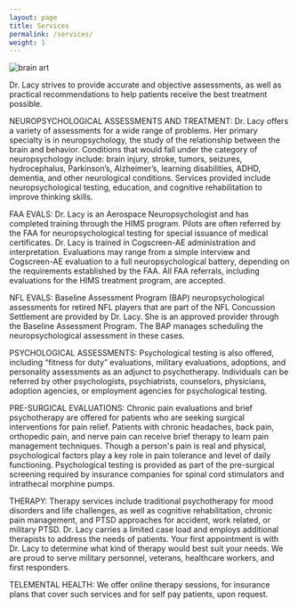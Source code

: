 ```yaml
---
layout: page
title: Services
permalink: /services/
weight: 1
---
```

![brain art](../images/brain-art.jpg)

Dr. Lacy strives to provide accurate and objective assessments, as well as practical recommendations to help patients receive the best treatment possible.

NEUROPSYCHOLOGICAL ASSESSMENTS AND TREATMENT: Dr. Lacy offers a variety of assessments for a wide range of problems.  Her primary specialty is in neuropsychology, the study of the relationship between the brain and behavior. Conditions that would fall under the category of neuropsychology include: brain injury, stroke, tumors, seizures, hydrocephalus, Parkinson’s, Alzheimer’s, learning disabilities, ADHD, dementia, and other neurological conditions.  Services provided include neuropsychological testing, education, and cognitive rehabilitation to improve thinking skills.
 
FAA EVALS: Dr. Lacy is an Aerospace Neuropsychologist and has completed training through the HIMS program. Pilots are often referred by the FAA for neuropsychological testing for special issuance of medical certificates. Dr. Lacy is trained in Cogscreen-AE administration and interpretation. Evaluations may range from a simple interview and Cogscreen-AE evaluation to a full neuropsychological battery, depending on the requirements established by the FAA.  All FAA referrals, including evaluations for the HIMS treatment program, are accepted. 

NFL EVALS: Baseline Assessment Program (BAP) neuropsychological assessments for retired NFL players that are part of the NFL Concussion Settlement are provided by Dr. Lacy.  She is an approved provider through the Baseline Assessment Program. The BAP manages scheduling the neuropsychological assessment in these cases. 

PSYCHOLOGICAL ASSESSMENTS: Psychological testing is also offered, including “fitness for duty” evaluations, military evaluations, adoptions, and personality assessments as an adjunct to psychotherapy.  Individuals can be referred by other psychologists, psychiatrists, counselors, physicians, adoption agencies, or employment agencies for psychological testing.

PRE-SURGICAL EVALUATIONS: Chronic pain evaluations and brief psychotherapy are offered for patients who are seeking surgical interventions for pain relief.  Patients with chronic headaches, back pain, orthopedic pain, and nerve pain can receive brief therapy to learn pain management techniques.  Though a person's pain is real and physical, psychological factors play a key role in pain tolerance and level of daily functioning.  Psychological testing is provided as part of the pre-surgical screening required by insurance companies for spinal cord stimulators and intrathecal morphine pumps.

THERAPY: Therapy services include traditional psychotherapy for mood disorders and life challenges, as well as cognitive rehabilitation, chronic pain management, and PTSD approaches for accident, work related, or military PTSD. Dr. Lacy carries a limited case load and employs additional therapists to address the needs of patients. Your first appointment is with Dr. Lacy to determine what kind of therapy would best suit your needs. We are proud to serve military personnel, veterans, healthcare workers, and first responders.

TELEMENTAL HEALTH: We offer online therapy sessions, for insurance plans that cover such services and for self pay patients, upon request.

